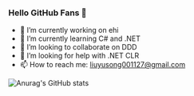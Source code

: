 ### Hello GitHub Fans 👋

- 🔭 I’m currently working on ehi
- 🌱 I’m currently learning C# and .NET
- 👯 I’m looking to collaborate on DDD
- 🤔 I’m looking for help with .NET CLR
- 📫 How to reach me: liuyusong001127@gmail.com

![Anurag's GitHub stats](https://github-readme-stats.vercel.app/api?username=Eason-Liu&show_icons=true&theme=radical)


